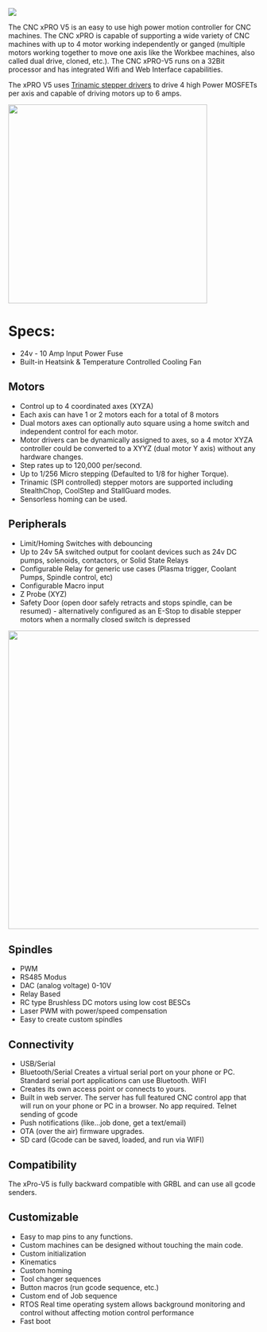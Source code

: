 ![](https://github.com/Spark-Concepts/xPro-V5/blob/main/images/xproV5_iso.jpg)

The CNC xPRO V5 is an easy to use high power motion controller for CNC machines.  The CNC xPRO is capable of supporting a wide variety of CNC machines with up to 4 motor working independently or ganged (multiple motors working together to move one axis like the Workbee machines, also called dual drive, cloned, etc.). The CNC xPRO-V5 runs on a 32Bit processor and has integrated Wifi and Web Interface capabilities. 

The xPRO V5 uses [Trinamic stepper drivers](https://www.trinamic.com/products/integrated-circuits/details/tmc5160) to drive 4 high Power MOSFETs per axis and capable of driving motors up to 6 amps.

<img src="https://www.trinamic.com/fileadmin/_processed_/7/0/csm_TMC5160A-TA_baa5ea6044.jpg" width="400">

# Specs:

* 24v - 10 Amp Input Power Fuse
* Built-in Heatsink & Temperature Controlled Cooling Fan

## Motors

* Control up to 4 coordinated axes (XYZA)
* Each axis can have 1 or 2 motors each for a total of 8 motors
* Dual motors axes can optionally auto square using a home switch and independent control for each motor.
* Motor drivers can be dynamically assigned to axes, so a 4 motor XYZA controller could be converted to a XYYZ (dual motor Y axis) without any hardware changes.
* Step rates up to 120,000 per/second.
* Up to 1/256 Micro stepping (Defaulted to 1/8 for higher Torque).
* Trinamic (SPI controlled) stepper motors are supported including StealthChop, CoolStep and StallGuard modes. 
* Sensorless homing can be used.

## Peripherals

* Limit/Homing Switches with debouncing
* Up to 24v 5A switched output for coolant devices such as 24v DC pumps, solenoids, contactors, or Solid State Relays
* Configurable Relay for generic use cases (Plasma trigger, Coolant Pumps, Spindle control, etc)
* Configurable Macro input
* Z Probe (XYZ)
* Safety Door (open door safely retracts and stops spindle, can be resumed) - alternatively configured as an E-Stop to disable stepper motors when a normally closed switch is depressed
<img src="https://github.com/Spark-Concepts/xPro-V5/blob/main/images/door-sensor-wiring.jpg" width="600">

## Spindles

* PWM
* RS485 Modus
* DAC (analog voltage) 0-10V
* Relay Based
* RC type Brushless DC motors using low cost BESCs
* Laser PWM with power/speed compensation
* Easy to create custom spindles

## Connectivity

* USB/Serial
* Bluetooth/Serial Creates a virtual serial port on your phone or PC. Standard serial port applications can use Bluetooth.
WIFI
* Creates its own access point or connects to yours.
* Built in web server. The server has full featured CNC control app that will run on your phone or PC in a browser. No app required.
Telnet sending of gcode
* Push notifications (like...job done, get a text/email)
* OTA (over the air) firmware upgrades.
* SD card (Gcode can be saved, loaded, and run via WIFI)

## Compatibility

The xPro-V5 is fully backward compatible with GRBL and can use all gcode senders.

## Customizable

- Easy to map pins to any functions.
- Custom machines can be designed without touching the main code.
- Custom initialization
- Kinematics
- Custom homing
- Tool changer sequences
- Button macros (run gcode sequence, etc.)
- Custom end of Job sequence
- RTOS Real time operating system allows background monitoring and control without affecting motion control performance
- Fast boot

